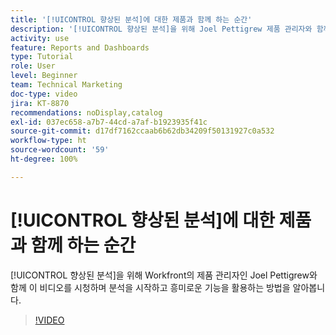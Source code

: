 ```yaml
---
title: '[!UICONTROL 향상된 분석]에 대한 제품과 함께 하는 순간'
description: '[!UICONTROL 향상된 분석]을 위해 Joel Pettigrew 제품 관리자와 함께 분석을 시작하고 흥미로운 기능을 활용하는 방법에 대해 알아봅니다.'
activity: use
feature: Reports and Dashboards
type: Tutorial
role: User
level: Beginner
team: Technical Marketing
doc-type: video
jira: KT-8870
recommendations: noDisplay,catalog
exl-id: 037ec658-a7b7-44cd-a7af-b1923935f41c
source-git-commit: d17df7162ccaab6b62db34209f50131927c0a532
workflow-type: ht
source-wordcount: '59'
ht-degree: 100%

---
```


# [!UICONTROL 향상된 분석]에 대한 제품과 함께 하는 순간

[!UICONTROL 향상된 분석]을 위해 Workfront의 제품 관리자인 Joel Pettigrew와 함께 이 비디오를 시청하며 분석을 시작하고 흥미로운 기능을 활용하는 방법을 알아봅니다.

>[!VIDEO](https://video.tv.adobe.com/v/3422288/?quality=12&learn=on&enablevpops&captions=kor)
